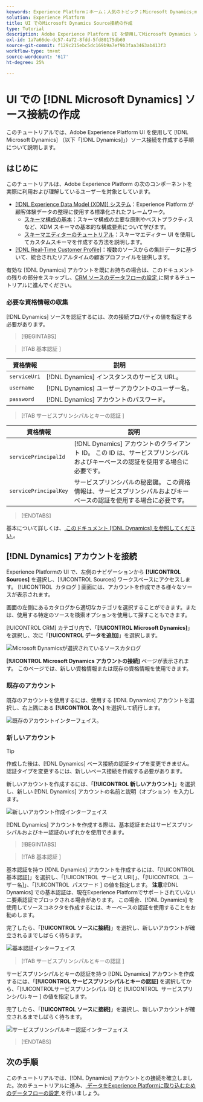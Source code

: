 ```yaml
---
keywords: Experience Platform；ホーム；人気のトピック；Microsoft Dynamics;microsoft dynamics;Dynamics;dynamics
solution: Experience Platform
title: UI でのMicrosoft Dynamics Source接続の作成
type: Tutorial
description: Adobe Experience Platform UI を使用してMicrosoft Dynamics ソース接続を作成する方法を説明します。
exl-id: 1a7a66de-dc57-4a72-8fdd-5fd80175db69
source-git-commit: f129c215ebc5dc169b9a7ef9b3faa3463ab413f3
workflow-type: tm+mt
source-wordcount: '617'
ht-degree: 25%

---
```


# UI での [!DNL Microsoft Dynamics] ソース接続の作成

このチュートリアルでは、Adobe Experience Platform UI を使用して [!DNL Microsoft Dynamics] （以下「[!DNL Dynamics]」）ソース接続を作成する手順について説明します。

## はじめに

このチュートリアルは、Adobe Experience Platform の次のコンポーネントを実際に利用および理解しているユーザーを対象としています。

* [[!DNL Experience Data Model (XDM)] システム](../../../../../xdm/home.md)：Experience Platform が顧客体験データの整理に使用する標準化されたフレームワーク。
   * [スキーマ構成の基本](../../../../../xdm/schema/composition.md)：スキーマ構成の主要な原則やベストプラクティスなど、XDM スキーマの基本的な構成要素について学びます。
   * [スキーマエディターのチュートリアル](../../../../../xdm/tutorials/create-schema-ui.md)：スキーマエディター UI を使用してカスタムスキーマを作成する方法を説明します。
* [[!DNL Real-Time Customer Profile]](../../../../../profile/home.md)：複数のソースからの集計データに基づいて、統合されたリアルタイムの顧客プロファイルを提供します。

有効な [!DNL Dynamics] アカウントを既にお持ちの場合は、このドキュメントの残りの部分をスキップし、[CRM ソースのデータフローの設定 ](../../dataflow/crm.md) に関するチュートリアルに進んでください。

### 必要な資格情報の収集

[!DNL Dynamics] ソースを認証するには、次の接続プロパティの値を指定する必要があります。

>[!BEGINTABS]

>[!TAB  基本認証 ]

| 資格情報 | 説明 |
| --- | --- |
| `serviceUri` | [!DNL Dynamics] インスタンスのサービス URL。 |
| `username` | [!DNL Dynamics] ユーザーアカウントのユーザー名。 |
| `password` | [!DNL Dynamics] アカウントのパスワード。 |

>[!TAB  サービスプリンシパルとキーの認証 ]

| 資格情報 | 説明 |
| --- | --- |
| `servicePrincipalId` | [!DNL Dynamics] アカウントのクライアント ID。 この ID は、サービスプリンシパルおよびキーベースの認証を使用する場合に必要です。 |
| `servicePrincipalKey` | サービスプリンシパルの秘密鍵。 この資格情報は、サービスプリンシパルおよびキーベースの認証を使用する場合に必要です。 |

>[!ENDTABS]

基本について詳しくは、[ このドキュメント  [!DNL Dynamics]  を参照してください ](https://docs.microsoft.com/en-us/powerapps/developer/common-data-service/authenticate-oauth)。

## [!DNL Dynamics] アカウントを接続

Experience Platformの UI で、左側のナビゲーションから **[!UICONTROL Sources]** を選択し、[!UICONTROL Sources] ワークスペースにアクセスします。 [!UICONTROL &#x200B; カタログ &#x200B;] 画面には、アカウントを作成できる様々なソースが表示されます。

画面の左側にあるカタログから適切なカテゴリを選択することができます。または、使用する特定のソースを検索オプションを使用して探すこともできます。

[!UICONTROL CRM] カテゴリ内で、「**[!UICONTROL Microsoft Dynamics]**」を選択し、次に「**[!UICONTROL データを追加]**」を選択します。

![Microsoft Dynamicsが選択されているソースカタログ ](../../../../images/tutorials/create/ms-dynamics/catalog.png)

**[!UICONTROL Microsoft Dynamics アカウントの接続]** ページが表示されます。 このページでは、新しい資格情報または既存の資格情報を使用できます。

### 既存のアカウント

既存のアカウントを使用するには、使用する [!DNL Dynamics] アカウントを選択し、右上隅にある **[!UICONTROL 次へ]** を選択して続行します。

![既存のアカウントインターフェイス。](../../../../images/tutorials/create/ms-dynamics/existing.png)

### 新しいアカウント

>[!TIP]
>
>作成した後は、[!DNL Dynamics] ベース接続の認証タイプを変更できません。 認証タイプを変更するには、新しいベース接続を作成する必要があります。

新しいアカウントを作成するには、「**[!UICONTROL 新しいアカウント]**」を選択し、新しい [!DNL Dynamics] アカウントの名前と説明（オプション）を入力します。

![ 新しいアカウント作成インターフェイス ](../../../../images/tutorials/create/ms-dynamics/new.png)

[!DNL Dynamics] アカウントを作成する際は、基本認証またはサービスプリンシパルおよびキー認証のいずれかを使用できます。

>[!BEGINTABS]

>[!TAB  基本認証 ]

基本認証を持つ [!DNL Dynamics] アカウントを作成するには、「[!UICONTROL &#x200B; 基本認証 &#x200B;]」を選択し、「[!UICONTROL &#x200B; サービス URI]」、「[!UICONTROL &#x200B; ユーザー名 &#x200B;]」、「[!UICONTROL &#x200B; パスワード &#x200B;] の値を指定します。 **注意**:[!DNL Dynamics] での基本認証は、現在Experience Platformでサポートされていない二要素認証でブロックされる場合があります。 この場合、[!DNL Dynamics] を使用してソースコネクタを作成するには、キーベースの認証を使用することをお勧めします。

完了したら、「**[!UICONTROL ソースに接続]**」を選択し、新しいアカウントが確立されるまでしばらく待ちます。

![ 基本認証インターフェイス ](../../../../images/tutorials/create/ms-dynamics/basic-authentication.png)

>[!TAB  サービスプリンシパルとキーの認証 ]

サービスプリンシパルとキーの認証を持つ [!DNL Dynamics] アカウントを作成するには、「**[!UICONTROL サービスプリンシパルとキーの認証]** を選択してから、「[!UICONTROL &#x200B; サービスプリンシパル ID] と [!UICONTROL &#x200B; サービスプリンシパルキー &#x200B;] の値を指定します。

完了したら、「**[!UICONTROL ソースに接続]**」を選択し、新しいアカウントが確立されるまでしばらく待ちます。

![ サービスプリンシパルキー認証インターフェイス ](../../../../images/tutorials/create/ms-dynamics/service-principal.png)

>[!ENDTABS]

## 次の手順

このチュートリアルでは、[!DNL Dynamics] アカウントとの接続を確立しました。次のチュートリアルに進み、[ データをExperience Platformに取り込むためのデータフローの設定 ](../../dataflow/crm.md) を行いましょう。
